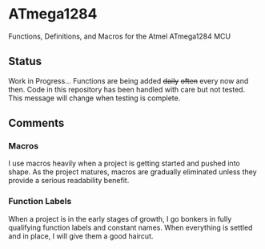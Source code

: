 # ATmega1284
Functions, Definitions, and Macros for the Atmel ATmega1284 MCU
## Status
Work in Progress... Functions are being added ~~daily~~ ~~often~~ every now and then.
Code in this repository has been handled with care but not tested. This message will change when testing is complete.
## Comments
### Macros
I use macros heavily when a project is getting started and pushed into shape. As the project matures, macros are gradually eliminated unless they provide a serious readability benefit.
### Function Labels
When a project is in the early stages of growth, I go bonkers in fully qualifying function labels and constant names. When everything is settled and in place, I will give them a good haircut.
